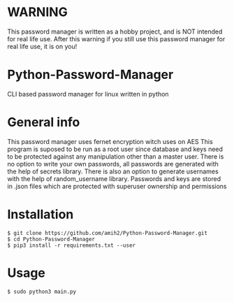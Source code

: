 # WARNING
This password manager is written as a hobby project, and is NOT intended for real life use. After this warning if you still use this password manager for real life use, it is on you!

# Python-Password-Manager
CLI based password manager for linux written in python

# General info
This password manager uses fernet encryption witch uses on AES
This program is suposed to be run as a root user since database and keys need to be protected against any manipulation other than a master user.
There is no option to write your own passwords, all passwords are generated with the help of secrets library.
There is also an option to generate usernames with the help of random_username library.
Passwords and keys are stored in .json files which are protected with superuser ownership and permissions

# Installation
``` 
$ git clone https://github.com/amih2/Python-Password-Manager.git
$ cd Python-Password-Manager
$ pip3 install -r requirements.txt --user
```
# Usage
```
$ sudo python3 main.py
```
